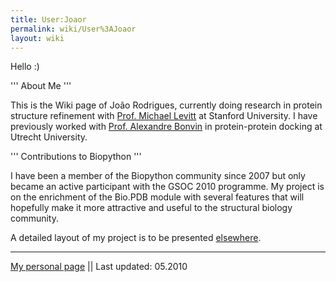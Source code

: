 ```yaml
---
title: User:Joaor
permalink: wiki/User%3AJoaor
layout: wiki
---
```


Hello :)

''' About Me '''

This is the Wiki page of João Rodrigues, currently doing research in
protein structure refinement with [Prof. Michael
Levitt](http://csb.stanford.edu) at Stanford University. I have
previously worked with [Prof. Alexandre
Bonvin](http://haddock.chem.uu.nl) in protein-protein docking at Utrecht
University.

''' Contributions to Biopython '''

I have been a member of the Biopython community since 2007 but only
became an active participant with the GSOC 2010 programme. My project is
on the enrichment of the Bio.PDB module with several features that will
hopefully make it more attractive and useful to the structural biology
community.

A detailed layout of my project is to be presented
[elsewhere](GSOC2010_Joao "wikilink").

------------------------------------------------------------------------

[My personal page](http://stanford.edu/~joaor) || Last updated: 05.2010

